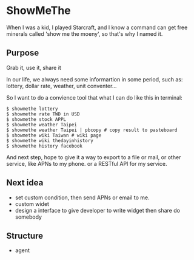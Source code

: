 ShowMeThe
=========

When I was a kid, I played Starcraft, and I know a command can get free minerals called 'show me the moeny', so that's why I named it.


## Purpose

Grab it, use it, share it

In our life, we always need some informartion in some period, such as: lottery, dollar rate, weather, unit conventer...

So I want to do a convience tool that what I can do like this in terminal:

```
$ showmethe lottery
$ showmethe rate TWD in USD
$ showmethe stock APPL
$ showmethe weather Taipei
$ showmethe weather Taipei | pbcopy # copy result to pasteboard
$ showmethe wiki Taiwan # wiki page
$ showmethe wiki thedayinhistory
$ showmethe history facebook
```

And next step, hope to give it a way to export to a file or mail, or other service, like APNs to my phone. or a RESTful API for my service.

## Next idea

- set custom condition, then send APNs or email to me.
- custom widet
- design a interface to give developer to write widget then share do somebody


## Structure

- agent
